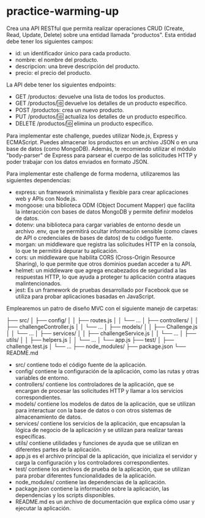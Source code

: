 # practice-warming-up

Crea una API RESTful que permita realizar operaciones CRUD (Create, Read, Update, Delete) sobre una entidad llamada "productos". Esta entidad debe tener los siguientes campos:

- id: un identificador único para cada producto.
- nombre: el nombre del producto.
- descripcion: una breve descripción del producto.
- precio: el precio del producto.

La API debe tener los siguientes endpoints:

- GET /productos: devuelve una lista de todos los productos.
- GET /productos/:id: devuelve los detalles de un producto específico.
- POST /productos: crea un nuevo producto.
- PUT /productos/:id: actualiza los detalles de un producto específico.
- DELETE /productos/:id: elimina un producto específico.

Para implementar este challenge, puedes utilizar Node.js, Express y ECMAScript. Puedes almacenar los productos en un archivo JSON o en una base de datos (como MongoDB). Además, te recomiendo utilizar el módulo "body-parser" de Express para parsear el cuerpo de las solicitudes HTTP y poder trabajar con los datos enviados en formato JSON.

Para implementar este challenge de forma moderna, utilizaremos las siguientes dependencias:

- express: un framework minimalista y flexible para crear aplicaciones web y APIs con Node.js.
- mongoose: una biblioteca ODM (Object Document Mapper) que facilita la interacción con bases de datos MongoDB y permite definir modelos de datos.
- dotenv: una biblioteca para cargar variables de entorno desde un archivo .env, que te permitirá ocultar información sensible (como claves de API o credenciales de bases de datos) de tu código fuente.
- morgan: un middleware que registra las solicitudes HTTP en la consola, lo que te permitirá depurar tu aplicación.
- cors: un middleware que habilita CORS (Cross-Origin Resource Sharing), lo que permite que otros dominios puedan acceder a tu API.
- helmet: un middleware que agrega encabezados de seguridad a las respuestas HTTP, lo que ayuda a proteger tu aplicación contra ataques malintencionados.
- jest: Es un framework de pruebas desarrollado por Facebook que se utiliza para probar aplicaciones basadas en JavaScript. 

Emplearemos un patro de diseño MVC con el siguiente manejo de carpetas: 

  ├── src/
  │   ├── config/
  │   │   ├── routes.js
  │   │   └── ...
  │   ├── controllers/
  │   │   ├── challengeController.js
  │   │   └── ...
  │   ├── models/
  │   │   ├── Challenge.js
  │   │   └── ...
  │   ├── services/
  │   │   ├── challengeService.js
  │   │   └── ...
  │   ├── utils/
  │   │   ├── helpers.js
  │   │   └── ...
  │   └── app.js
  ├── test/
  │   ├── challenge.test.js
  │   └── ...
  ├── node_modules/
  ├── package.json
  └── README.md

- src/ contiene todo el código fuente de la aplicación.
- config/ contiene la configuración de la aplicación, como las rutas y otras variables de entorno.
- controllers/ contiene los controladores de la aplicación, que se encargan de procesar las solicitudes HTTP y llamar a los servicios correspondientes.
- models/ contiene los modelos de datos de la aplicación, que se utilizan para interactuar con la base de datos o con otros sistemas de almacenamiento de datos.
- services/ contiene los servicios de la aplicación, que encapsulan la lógica de negocio de la aplicación y se utilizan para realizar tareas específicas.
- utils/ contiene utilidades y funciones de ayuda que se utilizan en diferentes partes de la aplicación.
- app.js es el archivo principal de la aplicación, que inicializa el servidor y carga la configuración y los controladores correspondientes.
- test/ contiene los archivos de prueba de la aplicación, que se utilizan para probar diferentes funcionalidades de la aplicación.
- node_modules/ contiene las dependencias de la aplicación.
- package.json contiene la información sobre la aplicación, las dependencias y los scripts disponibles.
- README.md es un archivo de documentación que explica cómo usar y ejecutar la aplicación.

